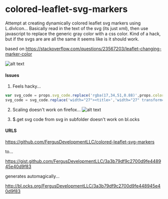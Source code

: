 # colored-leaflet-svg-markers

Attempt at creating dynamically colored leaflet svg markers using L.divIcon...
Basically read in the text of the svg (its just xml), then use javascript to replace the generic gray color with a css color. Kind of a hack, but if the svgs are are all the same it
seems like is it should work.

based on
https://stackoverflow.com/questions/23567203/leaflet-changing-marker-color

![alt text](http://storage4.static.itmages.com/i/17/0530/h_1496167155_7515688_434b7e7677.png)

#### Issues

1. Feels hacky...
```javascript
var svg_code = props.svg_code.replace('rgba(17,34,51,0.88)',props.color);
svg_code = svg_code.replace('width="27"><title>','width="27" transform="scale(1.41)"><title>');//hacky, scale the svg code
```
2. Scaling doesn't work on firefox...
![alt text](http://storage7.static.itmages.com/i/17/0530/h_1496167571_9704904_123ff3edf3.png)

3. $.get svg code from svg in subfolder doesn't work on bl.ocks

#### URLS

https://github.com/FergusDevelopmentLLC/colored-leaflet-svg-markers

to...

https://gist.github.com/FergusDevelopmentLLC/3a3b79df9c2700d9fe448945e40d9f83

generates automagically...

http://bl.ocks.org/FergusDevelopmentLLC/3a3b79df9c2700d9fe448945e40d9f83
